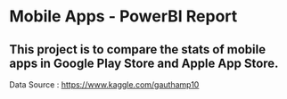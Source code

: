 # Mobile Apps - PowerBI Report
## This project is to compare the stats of mobile apps in Google Play Store and Apple App Store. 

Data Source : https://www.kaggle.com/gauthamp10
